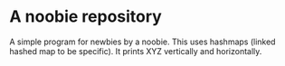 # A noobie repository
A simple program for newbies by a noobie. This uses hashmaps (linked hashed map to be specific).
It prints XYZ vertically and horizontally.
